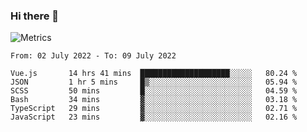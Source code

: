 ### Hi there 👋

![Metrics](https://github.com/radoapx/radoapx/blob/main/github-metrics.svg)

<!--START_SECTION:waka-->

```text
From: 02 July 2022 - To: 09 July 2022

Vue.js       14 hrs 41 mins  ████████████████████░░░░░   80.24 %
JSON         1 hr 5 mins     █▒░░░░░░░░░░░░░░░░░░░░░░░   05.94 %
SCSS         50 mins         █░░░░░░░░░░░░░░░░░░░░░░░░   04.59 %
Bash         34 mins         ▓░░░░░░░░░░░░░░░░░░░░░░░░   03.18 %
TypeScript   29 mins         ▓░░░░░░░░░░░░░░░░░░░░░░░░   02.71 %
JavaScript   23 mins         ▓░░░░░░░░░░░░░░░░░░░░░░░░   02.16 %
```

<!--END_SECTION:waka-->

<!--
**radoapx/radoapx** is a ✨ _special_ ✨ repository because its `README.md` (this file) appears on your GitHub profile.

Here are some ideas to get you started:

- 🔭 I’m currently working on ...
- 🌱 I’m currently learning ...
- 👯 I’m looking to collaborate on ...
- 🤔 I’m looking for help with ...
- 💬 Ask me about ...
- 📫 How to reach me: ...
- 😄 Pronouns: ...
- ⚡ Fun fact: ...
-->
